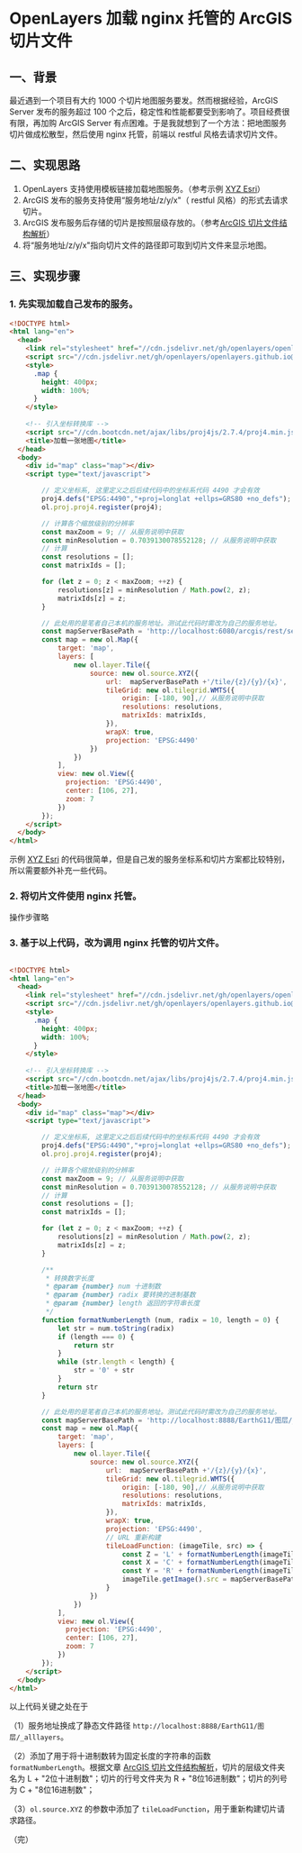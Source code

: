 # OpenLayers 加载 nginx 托管的 ArcGIS 切片文件

## 一、背景

最近遇到一个项目有大约 1000 个切片地图服务要发。然而根据经验，ArcGIS Server 发布的服务超过 100 个之后，稳定性和性能都要受到影响了。项目经费很有限，再加购 ArcGIS Server 有点困难。于是我就想到了一个方法：把地图服务切片做成松散型，然后使用 nginx 托管，前端以 restful 风格去请求切片文件。

## 二、实现思路

1. OpenLayers 支持使用模板链接加载地图服务。（参考示例 [XYZ Esri](https://openlayers.org/en/v6.15.1/examples/xyz-esri.html)）
2. ArcGIS 发布的服务支持使用“服务地址/z/y/x"（ restful 风格）的形式去请求切片。
3. ArcGIS 发布服务后存储的切片是按照层级存放的。（参考[ArcGIS 切片文件结构解析](https://juejin.cn/post/7309013073171316799)）
4. 将“服务地址/z/y/x"指向切片文件的路径即可取到切片文件来显示地图。

## 三、实现步骤

### 1. 先实现加载自己发布的服务。

```html
<!DOCTYPE html>
<html lang="en">
  <head>
    <link rel="stylesheet" href="//cdn.jsdelivr.net/gh/openlayers/openlayers.github.io@master/en/v6.15.1/css/ol.min.css" type="text/css">
    <script src="//cdn.jsdelivr.net/gh/openlayers/openlayers.github.io@master/en/v6.15.1/build/ol.min.js"></script>
    <style>
      .map {
        height: 400px;
        width: 100%;
      }
    </style>
    
    <!-- 引入坐标转换库 -->
    <script src="//cdn.bootcdn.net/ajax/libs/proj4js/2.7.4/proj4.min.js"></script>
    <title>加载一张地图</title>
  </head>
  <body>
    <div id="map" class="map"></div>
    <script type="text/javascript">

        // 定义坐标系, 这里定义之后后续代码中的坐标系代码 4490 才会有效
        proj4.defs("EPSG:4490","+proj=longlat +ellps=GRS80 +no_defs");
        ol.proj.proj4.register(proj4);

        // 计算各个缩放级别的分辨率
        const maxZoom = 9; // 从服务说明中获取
        const minResolution = 0.7039130078552128; // 从服务说明中获取
        // 计算
        const resolutions = [];
        const matrixIds = [];

        for (let z = 0; z < maxZoom; ++z) {
            resolutions[z] = minResolution / Math.pow(2, z);
            matrixIds[z] = z;
        }

        // 此处用的是笔者自己本机的服务地址。测试此代码时需改为自己的服务地址。
        const mapServerBasePath = 'http://localhost:6080/arcgis/rest/services/EarthG11/MapServer';
        const map = new ol.Map({
            target: 'map',
            layers: [
                new ol.layer.Tile({
                    source: new ol.source.XYZ({
                        url:  mapServerBasePath +'/tile/{z}/{y}/{x}',
                        tileGrid: new ol.tilegrid.WMTS({
                            origin: [-180, 90],// 从服务说明中获取
                            resolutions: resolutions,
                            matrixIds: matrixIds,
                        }),
                        wrapX: true,
                        projection: 'EPSG:4490'
                    })
                })
            ],
            view: new ol.View({
              projection: 'EPSG:4490',
              center: [106, 27],
              zoom: 7
            })
        });
    </script>
  </body>
</html>
```

示例 [XYZ Esri](https://openlayers.org/en/v6.15.1/examples/xyz-esri.html) 的代码很简单，但是自己发的服务坐标系和切片方案都比较特别，所以需要额外补充一些代码。

### 2. 将切片文件使用 nginx 托管。
操作步骤略

### 3. 基于以上代码，改为调用 nginx 托管的切片文件。

```html

<!DOCTYPE html>
<html lang="en">
  <head>
    <link rel="stylesheet" href="//cdn.jsdelivr.net/gh/openlayers/openlayers.github.io@master/en/v6.15.1/css/ol.min.css" type="text/css">
    <script src="//cdn.jsdelivr.net/gh/openlayers/openlayers.github.io@master/en/v6.15.1/build/ol.min.js"></script>
    <style>
      .map {
        height: 400px;
        width: 100%;
      }
    </style>
    
    <!-- 引入坐标转换库 -->
    <script src="//cdn.bootcdn.net/ajax/libs/proj4js/2.7.4/proj4.min.js"></script>
    <title>加载一张地图</title>
  </head>
  <body>
    <div id="map" class="map"></div>
    <script type="text/javascript">

        // 定义坐标系, 这里定义之后后续代码中的坐标系代码 4490 才会有效
        proj4.defs("EPSG:4490","+proj=longlat +ellps=GRS80 +no_defs");
        ol.proj.proj4.register(proj4);

        // 计算各个缩放级别的分辨率
        const maxZoom = 9; // 从服务说明中获取
        const minResolution = 0.7039130078552128; // 从服务说明中获取
        // 计算
        const resolutions = [];
        const matrixIds = [];

        for (let z = 0; z < maxZoom; ++z) {
            resolutions[z] = minResolution / Math.pow(2, z);
            matrixIds[z] = z;
        }

        /**
         * 转换数字长度
         * @param {number} num 十进制数
         * @param {number} radix 要转换的进制基数
         * @param {number} length 返回的字符串长度
         */
        function formatNumberLength (num, radix = 10, length = 0) {
            let str = num.toString(radix)
            if (length === 0) {
                return str
            }
            while (str.length < length) {
                str = '0' + str
            }
            return str
        }

        // 此处用的是笔者自己本机的服务地址。测试此代码时需改为自己的服务地址。
        const mapServerBasePath = 'http://localhost:8888/EarthG11/图层/_alllayers';
        const map = new ol.Map({
            target: 'map',
            layers: [
                new ol.layer.Tile({
                    source: new ol.source.XYZ({
                        url:  mapServerBasePath +'/{z}/{y}/{x}',
                        tileGrid: new ol.tilegrid.WMTS({
                            origin: [-180, 90],// 从服务说明中获取
                            resolutions: resolutions,
                            matrixIds: matrixIds,
                        }),
                        wrapX: true,
                        projection: 'EPSG:4490',
                        // URL 重新构建
                        tileLoadFunction: (imageTile, src) => {
                            const Z = 'L' + formatNumberLength(imageTile.tileCoord[0], 10, 2)
                            const X = 'C' + formatNumberLength(imageTile.tileCoord[1], 16, 8)
                            const Y = 'R' + formatNumberLength(imageTile.tileCoord[2], 16, 8)
                            imageTile.getImage().src = mapServerBasePath + '/' + Z + '/' + Y + '/' + X + '.png'
                        }
                    })
                })
            ],
            view: new ol.View({
              projection: 'EPSG:4490',
              center: [106, 27],
              zoom: 7
            })
        });
    </script>
  </body>
</html>

```

以上代码关键之处在于

（1）服务地址换成了静态文件路径 `http://localhost:8888/EarthG11/图层/_alllayers`。

（2）添加了用于将十进制数转为固定长度的字符串的函数 `formatNumberLength`。根据文章 [ArcGIS 切片文件结构解析](https://juejin.cn/post/7309013073171316799)，切片的层级文件夹名为 L + "2位十进制数"；切片的行号文件夹为 R + "8位16进制数"；切片的列号为 C +  "8位16进制数"；

（3）`ol.source.XYZ` 的参数中添加了 `tileLoadFunction`，用于重新构建切片请求路径。

（完）